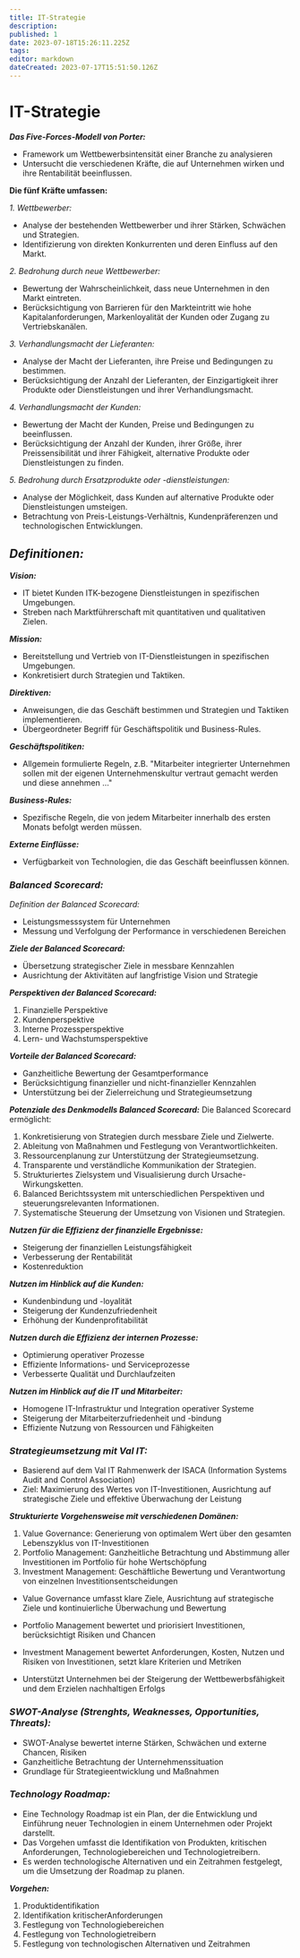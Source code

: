 ```yaml
---
title: IT-Strategie
description: 
published: 1
date: 2023-07-18T15:26:11.225Z
tags: 
editor: markdown
dateCreated: 2023-07-17T15:51:50.126Z
---
```


# IT-Strategie

**_Das Five-Forces-Modell von Porter:_**
- Framework um  Wettbewerbsintensität einer Branche zu analysieren
- Untersucht die verschiedenen Kräfte, die auf Unternehmen wirken und ihre Rentabilität beeinflussen. 

**Die fünf Kräfte umfassen:**

_1. Wettbewerber:_
- Analyse der bestehenden Wettbewerber und ihrer Stärken, Schwächen und Strategien.
- Identifizierung von direkten Konkurrenten und deren Einfluss auf den Markt.

_2. Bedrohung durch neue Wettbewerber:_
- Bewertung der Wahrscheinlichkeit, dass neue Unternehmen in den Markt eintreten.
- Berücksichtigung von Barrieren für den Markteintritt wie hohe Kapitalanforderungen, Markenloyalität der Kunden oder Zugang zu Vertriebskanälen.

_3. Verhandlungsmacht der Lieferanten:_
- Analyse der Macht der Lieferanten, ihre Preise und Bedingungen zu bestimmen.
- Berücksichtigung der Anzahl der Lieferanten, der Einzigartigkeit ihrer Produkte oder Dienstleistungen und ihrer Verhandlungsmacht.

_4. Verhandlungsmacht der Kunden:_
- Bewertung der Macht der Kunden, Preise und Bedingungen zu beeinflussen.
- Berücksichtigung der Anzahl der Kunden, ihrer Größe, ihrer Preissensibilität und ihrer Fähigkeit, alternative Produkte oder Dienstleistungen zu finden.

_5. Bedrohung durch Ersatzprodukte oder -dienstleistungen:_
- Analyse der Möglichkeit, dass Kunden auf alternative Produkte oder Dienstleistungen umsteigen.
- Betrachtung von Preis-Leistungs-Verhältnis, Kundenpräferenzen und technologischen Entwicklungen.

## **_Definitionen:_**

_**Vision:**_
- IT bietet Kunden ITK-bezogene Dienstleistungen in spezifischen Umgebungen.
- Streben nach Marktführerschaft mit quantitativen und qualitativen Zielen.

_**Mission:**_
- Bereitstellung und Vertrieb von IT-Dienstleistungen in spezifischen Umgebungen.
- Konkretisiert durch Strategien und Taktiken.

_**Direktiven:**_
- Anweisungen, die das Geschäft bestimmen und Strategien und Taktiken implementieren.
- Übergeordneter Begriff für Geschäftspolitik und Business-Rules.

_**Geschäftspolitiken:**_
- Allgemein formulierte Regeln, z.B. "Mitarbeiter integrierter Unternehmen sollen mit der eigenen Unternehmenskultur vertraut gemacht werden und diese annehmen ..."

_**Business-Rules:**_
- Spezifische Regeln, die von jedem Mitarbeiter innerhalb des ersten Monats befolgt werden müssen.

_**Externe Einflüsse:**_
- Verfügbarkeit von Technologien, die das Geschäft beeinflussen können.

###  **_Balanced Scorecard:_**
*Definition der Balanced Scorecard:*
  - Leistungsmesssystem für Unternehmen
  - Messung und Verfolgung der Performance in verschiedenen Bereichen

_**Ziele der Balanced Scorecard:**_
  - Übersetzung strategischer Ziele in messbare Kennzahlen
  - Ausrichtung der Aktivitäten auf langfristige Vision und Strategie

_**Perspektiven der Balanced Scorecard:**_
  1. Finanzielle Perspektive
  2. Kundenperspektive
  3. Interne Prozessperspektive
  4. Lern- und Wachstumsperspektive

_**Vorteile der Balanced Scorecard:**_
  - Ganzheitliche Bewertung der Gesamtperformance
  - Berücksichtigung finanzieller und nicht-finanzieller Kennzahlen
  - Unterstützung bei der Zielerreichung und Strategieumsetzung
  
_**Potenziale des Denkmodells Balanced Scorecard:**_
Die Balanced Scorecard ermöglicht:
1. Konkretisierung von Strategien durch messbare Ziele und Zielwerte.
2. Ableitung von Maßnahmen und Festlegung von Verantwortlichkeiten.
3. Ressourcenplanung zur Unterstützung der Strategieumsetzung.
4. Transparente und verständliche Kommunikation der Strategien.
5. Strukturiertes Zielsystem und Visualisierung durch Ursache-Wirkungsketten.
6. Balanced Berichtssystem mit unterschiedlichen Perspektiven und steuerungsrelevanten Informationen.
7. Systematische Steuerung der Umsetzung von Visionen und Strategien.

_**Nutzen für die Effizienz der finanzielle Ergebnisse:**_
- Steigerung der finanziellen Leistungsfähigkeit
- Verbesserung der Rentabilität
- Kostenreduktion

_**Nutzen im Hinblick auf die Kunden:**_
- Kundenbindung und -loyalität
- Steigerung der Kundenzufriedenheit
- Erhöhung der Kundenprofitabilität

_**Nutzen durch die Effizienz der internen Prozesse:**_
- Optimierung operativer Prozesse
- Effiziente Informations- und Serviceprozesse
- Verbesserte Qualität und Durchlaufzeiten

_**Nutzen im Hinblick auf die IT und Mitarbeiter:**_
- Homogene IT-Infrastruktur und Integration operativer Systeme
- Steigerung der Mitarbeiterzufriedenheit und -bindung
- Effiziente Nutzung von Ressourcen und Fähigkeiten

### _**Strategieumsetzung mit Val IT:**_
- Basierend auf dem Val IT Rahmenwerk der ISACA (Information Systems Audit and Control Association)
- Ziel: Maximierung des Wertes von IT-Investitionen, Ausrichtung auf strategische Ziele und effektive Überwachung der Leistung

_**Strukturierte Vorgehensweise mit verschiedenen Domänen:**_
1. Value Governance: Generierung von optimalem Wert über den gesamten Lebenszyklus von IT-Investitionen
2. Portfolio Management: Ganzheitliche Betrachtung und Abstimmung aller Investitionen im Portfolio für hohe Wertschöpfung
3. Investment Management: Geschäftliche Bewertung und Verantwortung von einzelnen Investitionsentscheidungen
- Value Governance umfasst klare Ziele, Ausrichtung auf strategische Ziele und kontinuierliche Überwachung und Bewertung
- Portfolio Management bewertet und priorisiert Investitionen, berücksichtigt Risiken und Chancen
- Investment Management bewertet Anforderungen, Kosten, Nutzen und Risiken von Investitionen, setzt klare Kriterien und Metriken

- Unterstützt Unternehmen bei der Steigerung der Wettbewerbsfähigkeit und dem Erzielen nachhaltigen Erfolgs

### **_SWOT-Analyse (Strenghts, Weaknesses, Opportunities, Threats):_**
- SWOT-Analyse bewertet interne Stärken, Schwächen und externe Chancen, Risiken
- Ganzheitliche Betrachtung der Unternehmenssituation
- Grundlage für Strategieentwicklung und Maßnahmen

### **_Technology Roadmap:_**
- Eine Technology Roadmap ist ein Plan, der die Entwicklung und Einführung neuer Technologien in einem Unternehmen oder Projekt darstellt.
- Das Vorgehen umfasst die Identifikation von Produkten, kritischen Anforderungen, Technologiebereichen und Technologietreibern.
- Es werden technologische Alternativen und ein Zeitrahmen festgelegt, um die Umsetzung der Roadmap zu planen.

**_Vorgehen:_**
1. Produktidentifikation
2. Identifikation kritischerAnforderungen
3. Festlegung von Technologiebereichen
4. Festlegung von Technologietreibern
5. Festlegung von technologischen Alternativen und Zeitrahmen




